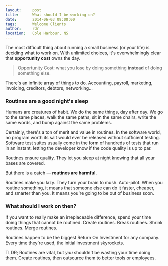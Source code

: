 ```yaml
---
layout:     post
title:      What should I be working on?
date:       2014-06-03 09:00:00
tags:       Welcome Clients
author:     rdr
location:   Cole Harbour, NS
---
```


The most difficult thing about running a small business (or your life) is deciding what to work on. With unlimited choices, it's overwhelmingly clear that **opportunity cost** owns the day.

> Opportunity Cost: what you lose by doing something **instead** of doing something else.

There's an infinite array of things to do. Accounting, payroll, marketing, invoicing, creditors, debtors, networking...

### Routines are a good night's sleep<!-- more -->

Humans are creatures of habit. We do the same things, day after day. We go to the same places, walk the same paths, sit in the same chairs, write the same words, and bump against the same problems.

Certainly, there's a ton of merit and value in routines. In the software world, no program worth its salt would ever be released without sufficient testing. Software test suites usually come in the form of hundreds of tests that run in an instant, letting the developer know if the code quality is up to par.

Routines ensure quality. They let you sleep at night knowing that all your bases are covered.

But there is a catch &mdash; **routines are harmful.**

Routines make you lazy. They turn your brain to mush. Auto-pilot. When you routine something, it means that someone else can do it faster, cheaper, and smarter than you. It means you're going to be out of business soon.

### What should I work on then?

If you want to really make an irreplaceable difference, spend your time doing things that cannot be routined. Create routines. Break routines. Shrink routines. Merge routines.

Routines happen to be the biggest Return On Investment for any company. Every time they're used, the initial investment skyrockets.

TLDR; Routines are vital, but *you* shouldn't be wasting your time doing them. Create routines, then outsource them to better tools or employees. 